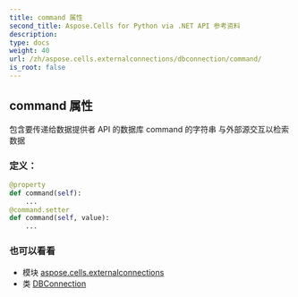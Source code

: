 ```yaml
---
title: command 属性
second_title: Aspose.Cells for Python via .NET API 参考资料
description:
type: docs
weight: 40
url: /zh/aspose.cells.externalconnections/dbconnection/command/
is_root: false
---
```

## command 属性

包含要传递给数据提供者 API 的数据库 command 的字符串
与外部源交互以检索数据
### 定义：
```python
@property
def command(self):
    ...
@command.setter
def command(self, value):
    ...
```

### 也可以看看
* 模块 [aspose.cells.externalconnections](../../)
* 类 [DBConnection](/cells/python-net/zh/aspose.cells.externalconnections/dbconnection)
